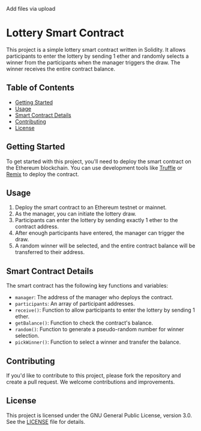 Add files via upload
# Lottery Smart Contract

This project is a simple lottery smart contract written in Solidity. It allows participants to enter the lottery by sending 1 ether and randomly selects a winner from the participants when the manager triggers the draw. The winner receives the entire contract balance.

## Table of Contents

- [Getting Started](#getting-started)
- [Usage](#usage)
- [Smart Contract Details](#smart-contract-details)
- [Contributing](#contributing)
- [License](#license)

## Getting Started

To get started with this project, you'll need to deploy the smart contract on the Ethereum blockchain. You can use development tools like [Truffle](https://www.trufflesuite.com/) or [Remix](https://remix.ethereum.org/) to deploy the contract.

## Usage

1. Deploy the smart contract to an Ethereum testnet or mainnet.
2. As the manager, you can initiate the lottery draw.
3. Participants can enter the lottery by sending exactly 1 ether to the contract address.
4. After enough participants have entered, the manager can trigger the draw.
5. A random winner will be selected, and the entire contract balance will be transferred to their address.

## Smart Contract Details

The smart contract has the following key functions and variables:

- `manager`: The address of the manager who deploys the contract.
- `participants`: An array of participant addresses.
- `receive()`: Function to allow participants to enter the lottery by sending 1 ether.
- `getBalance()`: Function to check the contract's balance.
- `random()`: Function to generate a pseudo-random number for winner selection.
- `pickWinner()`: Function to select a winner and transfer the balance.

## Contributing

If you'd like to contribute to this project, please fork the repository and create a pull request. We welcome contributions and improvements.

## License

This project is licensed under the GNU General Public License, version 3.0. See the [LICENSE](LICENSE) file for details.
